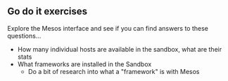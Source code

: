 
## Go do it exercises 

Explore the Mesos interface and see if you can find answers to these questions... 

* How many individual hosts are available in the sandbox, what are their stats 
* What frameworks are installed in the Sandbox 
	* Do a bit of research into what a "framework" is with Mesos

